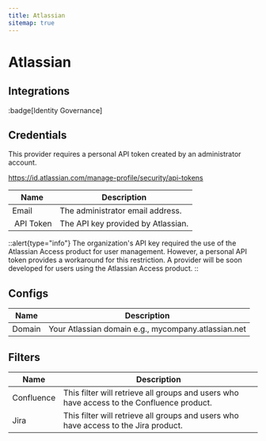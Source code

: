 ```yaml
---
title: Atlassian
sitemap: true
---
```


# Atlassian

## Integrations

:badge[Identity Governance]

## Credentials

This provider requires a personal API token created by an administrator account.

https://id.atlassian.com/manage-profile/security/api-tokens

|Name|Description|
|---|---|
| Email | The administrator email address. |
| API Token | The API key provided by Atlassian. |

::alert{type="info"}
The organization's API key required the use of the Atlassian Access product for user management. However, a personal API token provides a workaround for this restriction. A provider will be soon developed for users using the Atlassian Access product.
::

## Configs

|Name|Description|
|---|---|
| Domain | Your Atlassian domain e.g., mycompany.atlassian.net |

## Filters

|Name|Description|
|---|---|
| Confluence | This filter will retrieve all groups and users who have access to the Confluence product. |
| Jira | This filter will retrieve all groups and users who have access to the Jira product. |